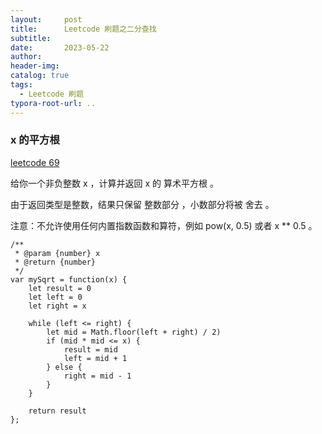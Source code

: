 ```yaml
---
layout:     post
title:      Leetcode 刷题之二分查找
subtitle:  
date:       2023-05-22
author:     
header-img: 
catalog: true
tags:
  - Leetcode 刷题
typora-root-url: ..
---
```


### x 的平方根

[leetcode 69](https://leetcode.cn/problems/sqrtx/submissions/434408156/)

给你一个非负整数 x ，计算并返回 x 的 算术平方根 。

由于返回类型是整数，结果只保留 整数部分 ，小数部分将被 舍去 。

注意：不允许使用任何内置指数函数和算符，例如 pow(x, 0.5) 或者 x ** 0.5 。

```
/**
 * @param {number} x
 * @return {number}
 */
var mySqrt = function(x) {
    let result = 0
    let left = 0
    let right = x

    while (left <= right) {
        let mid = Math.floor(left + right) / 2)
        if (mid * mid <= x) {
            result = mid
            left = mid + 1
        } else {
            right = mid - 1
        }
    }

    return result
};
```